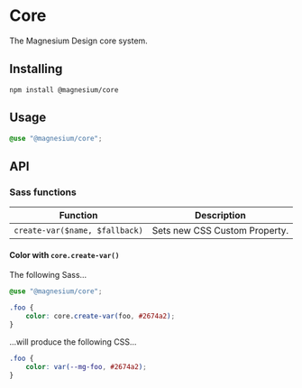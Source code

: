 # Core

The Magnesium Design core system.

## Installing

```shell
npm install @magnesium/core
```

## Usage

```scss
@use "@magnesium/core";
```

## API

### Sass functions

| Function                       | Description                   |
|--------------------------------|-------------------------------|
| `create-var($name, $fallback)` | Sets new CSS Custom Property. |

#### Color with `core.create-var()`

The following Sass...

```scss
@use "@magnesium/core";

.foo {
    color: core.create-var(foo, #2674a2);
}
```

...will produce the following CSS...

```css
.foo {
    color: var(--mg-foo, #2674a2);
}
```

